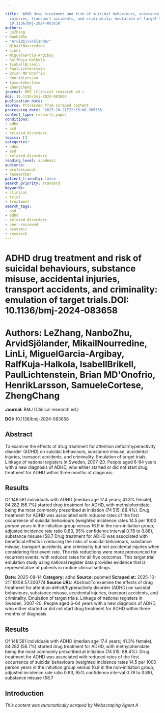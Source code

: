 ```yaml
---

title: 'ADHD drug treatment and risk of suicidal behaviours, substance misuse, accidental
  injuries, transport accidents, and criminality: emulation of target trials.**DOI:**
  10.1136/bmj-2024-083658'
authors:
- LeZhang
- NanboZhu
- "ArvidSj\xF6lander"
- MikailNourredine
- LinLi
- MiguelGarcia-Argibay
- RalfKuja-Halkola
- IsabellBrikell
- PaulLichtenstein
- Brian MD'Onofrio
- HenrikLarsson
- SamueleCortese
- ZhengChang
journal: BMJ (Clinical research ed.)
doi: 10.1136/bmj-2024-083658
publication_date: ''
source: Processed from scraped content
processing_date: '2025-10-21T22:15:08.965356'
content_type: research_paper
conditions:
- adhd
- asd
- related_disorders
topics: []
categories:
- adhd
- asd
- related-disorders
reading_level: academic
audience:
- professional
- researcher
patient_friendly: false
search_priority: standard
keywords:
- clinical
- trial
- treatment
search_tags:
- asd
- adhd
- related_disorders
- peer-reviewed
- academic
- research
---
```




# ADHD drug treatment and risk of suicidal behaviours, substance misuse, accidental injuries, transport accidents, and criminality: emulation of target trials.**DOI:** 10.1136/bmj-2024-083658

# **Authors:** LeZhang, NanboZhu, ArvidSjölander, MikailNourredine, LinLi, MiguelGarcia-Argibay, RalfKuja-Halkola, IsabellBrikell, PaulLichtenstein, Brian MD'Onofrio, HenrikLarsson, SamueleCortese, ZhengChang

**Journal:** BMJ (Clinical research ed.)

**DOI:** 10.1136/bmj-2024-083658

## Abstract

To examine the effects of drug treatment for attention deficit/hyperactivity disorder (ADHD) on suicidal behaviours, substance misuse, accidental injuries, transport accidents, and criminality.
Emulation of target trials.
Linkage of national registers in Sweden, 2007-20.
People aged 6-64 years with a new diagnosis of ADHD, who either started or did not start drug treatment for ADHD within three months of diagnosis.
## Results
Of 148 581 individuals with ADHD (median age 17.4 years; 41.3% female), 84 282 (56.7%) started drug treatment for ADHD, with methylphenidate being the most commonly prescribed at initiation (74 515; 88.4%). Drug treatment for ADHD was associated with reduced rates of the first occurrence of suicidal behaviours (weighted incidence rates 14.5 per 1000 person years in the initiation group versus 16.9 in the non-initiation group; adjusted incidence rate ratio 0.83, 95% confidence interval 0.78 to 0.88), substance misuse (58.7
Drug treatment for ADHD was associated with beneficial effects in reducing the risks of suicidal behaviours, substance misuse, transport accidents, and criminality but not accidental injuries when considering first event rate. The risk reductions were more pronounced for recurrent events, with reduced rates for all five outcomes. This target trial emulation study using national register data provides evidence that is representative of patients in routine clinical settings.

**Date:** 2025-08-14
**Category:** adhd
**Source:** pubmed
**Scraped at:** 2025-10-21T10:59:57.300774
**Source URL:**  AbstractTo examine the effects of drug treatment for attention deficit/hyperactivity disorder (ADHD) on suicidal behaviours, substance misuse, accidental injuries, transport accidents, and criminality.
Emulation of target trials.
Linkage of national registers in Sweden, 2007-20.
People aged 6-64 years with a new diagnosis of ADHD, who either started or did not start drug treatment for ADHD within three months of diagnosis.
## Results
Of 148 581 individuals with ADHD (median age 17.4 years; 41.3% female), 84 282 (56.7%) started drug treatment for ADHD, with methylphenidate being the most commonly prescribed at initiation (74 515; 88.4%). Drug treatment for ADHD was associated with reduced rates of the first occurrence of suicidal behaviours (weighted incidence rates 14.5 per 1000 person years in the initiation group versus 16.9 in the non-initiation group; adjusted incidence rate ratio 0.83, 95% confidence interval 0.78 to 0.88), substance misuse (58.7
## Introduction
*This content was automatically scraped by Webscraping Agent A*